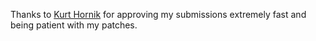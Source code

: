 Thanks to [Kurt Hornik](http://statmath.wu-wien.ac.at/~hornik/software.html) for approving my submissions extremely fast and being patient with my patches.
